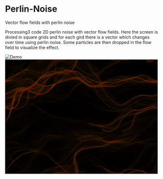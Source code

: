 # Perlin-Noise
Vector flow fields with perlin noise

Processing3 code 2D perlin noise with vector flow fields. Here the screen is divied in square grids and for each gird there is a
vector which changes over time using perlin noise. Some particles are then dropped in the flow field to visualize the effect.

![Demo](https://github.com/sumqwerty/Perlin-Noise/blob/master/demo1.gif)
![Demo](https://github.com/sumqwerty/Perlin-Noise/blob/master/demo2.gif)

